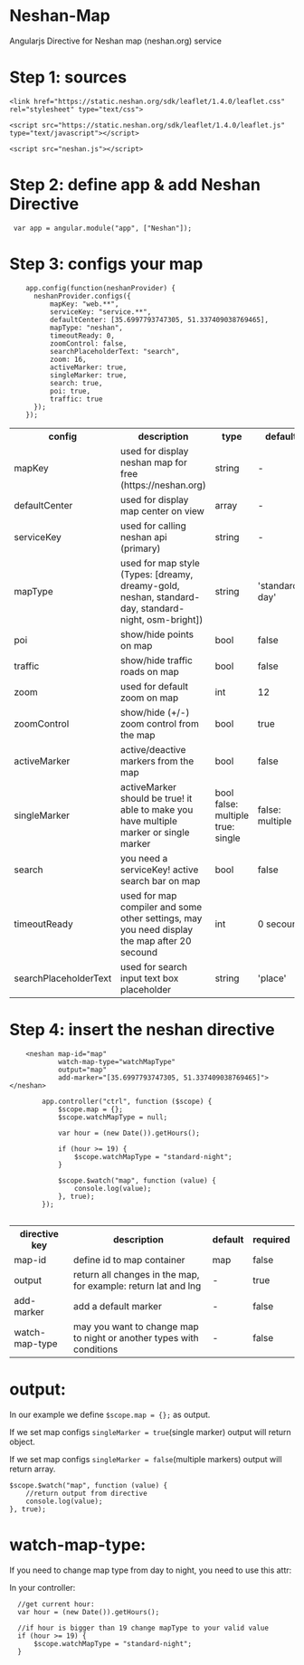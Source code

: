 # Neshan-Map
Angularjs Directive for Neshan map (neshan.org) service

# Step 1: sources

````
<link href="https://static.neshan.org/sdk/leaflet/1.4.0/leaflet.css" rel="stylesheet" type="text/css">

<script src="https://static.neshan.org/sdk/leaflet/1.4.0/leaflet.js" type="text/javascript"></script>

<script src="neshan.js"></script>
````

# Step 2: define app & add Neshan Directive

```` var app = angular.module("app", ["Neshan"]);````

# Step 3: configs your map

````
    app.config(function(neshanProvider) {
      neshanProvider.configs({
          mapKey: "web.**",
          serviceKey: "service.**",
          defaultCenter: [35.6997793747305, 51.337409038769465],
          mapType: "neshan",
          timeoutReady: 0,
          zoomControl: false,
          searchPlaceholderText: "search",
          zoom: 16,
          activeMarker: true,
          singleMarker: true,
          search: true,
          poi: true,
          traffic: true
      });
    });
 ````
<table width="100%">
  <tr>
    <th>config</th>
    <th>description</th>
    <th width="15%">type</th>
    <th width="10%">default</th>
    <th>required</th>
  </tr>
  <tr>
    <td>mapKey</td>
    <td>used for display neshan map for free (https://neshan.org)</td>
    <td>string</td>
    <td>-</td>
    <td>true</td>
  </tr>
  <tr>
    <td>defaultCenter</td>
    <td>used for display map center on view</td>
    <td>array</td>
    <td>-</td>
    <td>true</td>
  </tr>
  <tr>
    <td>serviceKey</td>
    <td>used for calling neshan api (primary)</td>
    <td>string</td>
    <td>-</td>
    <td>false</td>
  </tr>  
  <tr>
    <td>mapType</td>
    <td>used for map style (Types: [dreamy, dreamy-gold, neshan, standard-day, standard-night, osm-bright])</td>
    <td>string</td>
    <td>'standard-day'</td>
    <td>true</td>
  </tr> 
  <tr>
    <td>poi</td>
    <td>show/hide points on map</td>
    <td>bool</td>
    <td>false</td>
    <td>false</td>
  </tr>  
  <tr>
    <td>traffic</td>
    <td>show/hide traffic roads on map</td>
    <td>bool</td>
    <td>false</td>
    <td>false</td>
  </tr>  
  <tr>
    <td>zoom</td>
    <td>used for default zoom on map</td>
    <td>int</td>
    <td>12</td>
    <td>false</td>
  </tr>
  <tr>
    <td>zoomControl</td>
    <td>show/hide (+/-) zoom control from the map</td>
    <td>bool</td>
    <td>true</td>
    <td>false</td>
  </tr>  
  <tr>
    <td>activeMarker</td>
    <td>active/deactive markers from the map</td>
    <td>bool</td>
    <td>false</td>
    <td>false</td>
  </tr>  
  <tr>
    <td>singleMarker</td>
    <td>activeMarker should be true! it able to make you have multiple marker or single marker</td>
    <td>bool <div width="100%">false: multiple</div> <div>true: single</div></td>
    <td>false: multiple</td>
    <td>false</td>
  </tr> 
  <tr>
    <td>search</td>
    <td>you need a serviceKey! active search bar on map</td>
    <td>bool</td>
    <td>false</td>
    <td>false</td>
  </tr>   
  <tr>
    <td>timeoutReady</td>
    <td>used for map compiler and some other settings, may you need display the map after 20 secound</td>
    <td>int</td>
    <td>0 secound</td>
    <td>false</td>
  </tr>    
  <tr>
    <td>searchPlaceholderText</td>
    <td>used for search input text box placeholder</td>
    <td>string</td>
    <td>'place'</td>
    <td>false</td>
  </tr>     
</table> 

# Step 4: insert the neshan directive

```
    <neshan map-id="map"
            watch-map-type="watchMapType"
            output="map"
            add-marker="[35.6997793747305, 51.337409038769465]"></neshan>
            
        app.controller("ctrl", function ($scope) {
            $scope.map = {};
            $scope.watchMapType = null;

            var hour = (new Date()).getHours();

            if (hour >= 19) {
                $scope.watchMapType = "standard-night";
            }

            $scope.$watch("map", function (value) {
                console.log(value);
            }, true);
        });            
            
```
 <table width="100%">
    <tr>
      <th>directive key</th>
      <th>description</th>
      <th>default</th>
      <th>required</th>
    </tr>
    <tr>
      <td>map-id</td>
      <td>define id to map container</td>
      <td>map</td>
      <td>false</td>
    </tr>
    <tr>
      <td>output</td>
      <td>return all changes in the map, for example: return lat and lng</td>
      <td>-</td>
      <td>true</td>
    </tr>
    <tr>
      <td>add-marker</td>
      <td>add a default marker</td>
      <td>-</td>
      <td>false</td>
    </tr>  
    <tr>
      <td>watch-map-type</td>
      <td>may you want to change map to night or another types with conditions</td>
      <td>-</td>
      <td>false</td>
    </tr>    
  </table>
  
  # output:
  
  In our example we define `$scope.map = {};` as output.
  
  If we set map configs `singleMarker = true`(single marker) output will return object.
  
  If we set map configs `singleMarker = false`(multiple markers) output will return array.
  
  ````
  $scope.$watch("map", function (value) {
      //return output from directive
      console.log(value);
  }, true);
````            
  
  #  watch-map-type:
  
  If you need to change map type from day to night, you need to use this attr:
  
  In your controller:
  ````
    //get current hour:
    var hour = (new Date()).getHours();

    //if hour is bigger than 19 change mapType to your valid value
    if (hour >= 19) {
        $scope.watchMapType = "standard-night";
    }
````            

